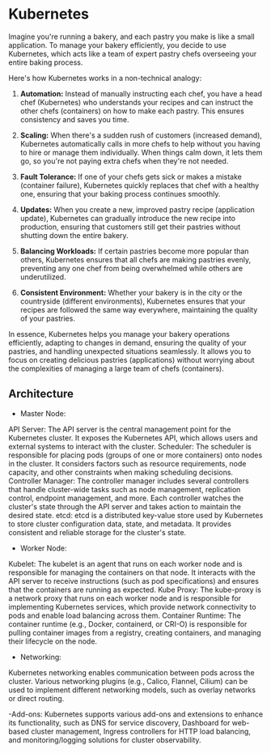 # Kubernetes

Imagine you're running a bakery, and each pastry you make is like a small application. To manage your bakery efficiently, you decide to use Kubernetes, which acts like a team of expert pastry chefs overseeing your entire baking process.

Here's how Kubernetes works in a non-technical analogy:

1. **Automation:** Instead of manually instructing each chef, you have a head chef (Kubernetes) who understands your recipes and can instruct the other chefs (containers) on how to make each pastry. This ensures consistency and saves you time.

2. **Scaling:** When there's a sudden rush of customers (increased demand), Kubernetes automatically calls in more chefs to help without you having to hire or manage them individually. When things calm down, it lets them go, so you're not paying extra chefs when they're not needed.

3. **Fault Tolerance:** If one of your chefs gets sick or makes a mistake (container failure), Kubernetes quickly replaces that chef with a healthy one, ensuring that your baking process continues smoothly.

4. **Updates:** When you create a new, improved pastry recipe (application update), Kubernetes can gradually introduce the new recipe into production, ensuring that customers still get their pastries without shutting down the entire bakery.

5. **Balancing Workloads:** If certain pastries become more popular than others, Kubernetes ensures that all chefs are making pastries evenly, preventing any one chef from being overwhelmed while others are underutilized.

6. **Consistent Environment:** Whether your bakery is in the city or the countryside (different environments), Kubernetes ensures that your recipes are followed the same way everywhere, maintaining the quality of your pastries.

In essence, Kubernetes helps you manage your bakery operations efficiently, adapting to changes in demand, ensuring the quality of your pastries, and handling unexpected situations seamlessly. It allows you to focus on creating delicious pastries (applications) without worrying about the complexities of managing a large team of chefs (containers).

## Architecture
- Master Node:

API Server: The API server is the central management point for the Kubernetes cluster. It exposes the Kubernetes API, which allows users and external systems to interact with the cluster.
Scheduler: The scheduler is responsible for placing pods (groups of one or more containers) onto nodes in the cluster. It considers factors such as resource requirements, node capacity, and other constraints when making scheduling decisions.
Controller Manager: The controller manager includes several controllers that handle cluster-wide tasks such as node management, replication control, endpoint management, and more. Each controller watches the cluster's state through the API server and takes action to maintain the desired state.
etcd: etcd is a distributed key-value store used by Kubernetes to store cluster configuration data, state, and metadata. It provides consistent and reliable storage for the cluster's state.

- Worker Node:

Kubelet: The kubelet is an agent that runs on each worker node and is responsible for managing the containers on that node. It interacts with the API server to receive instructions (such as pod specifications) and ensures that the containers are running as expected.
Kube Proxy: The kube-proxy is a network proxy that runs on each worker node and is responsible for implementing Kubernetes services, which provide network connectivity to pods and enable load balancing across them.
Container Runtime: The container runtime (e.g., Docker, containerd, or CRI-O) is responsible for pulling container images from a registry, creating containers, and managing their lifecycle on the node.


- Networking:

Kubernetes networking enables communication between pods across the cluster. Various networking plugins (e.g., Calico, Flannel, Cilium) can be used to implement different networking models, such as overlay networks or direct routing.

-Add-ons:
Kubernetes supports various add-ons and extensions to enhance its functionality, such as DNS for service discovery, Dashboard for web-based cluster management, Ingress controllers for HTTP load balancing, and monitoring/logging solutions for cluster observability.
